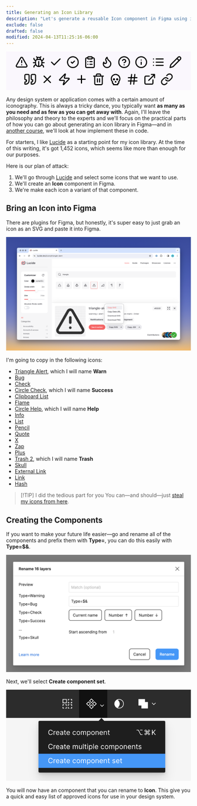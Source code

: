 ```yaml
---
title: Generating an Icon Library
description: "Let's generate a reusable Icon component in Figma using icons from Lucide."
exclude: false
drafted: false
modified: 2024-04-13T11:25:16-06:00
---
```


![Icons](assets/figma-icon-set.png)

Any design system or application comes with a certain amount of iconography. This is always a tricky dance, you typically want **as many as you need and as few as you can get away with**. Again, I'll leave the philosophy and theory to the experts and we'll focus on the practical parts of how you can go about generating an icon library in Figma—and in [another course](../storybook/README.md), we'll look at how implement these in code.

For starters, I like [Lucide](https://lucide.dev) as a starting point for my icon library. At the time of this writing, it's got 1,452 icons, which seems like more than enough for our purposes.

Here is our plan of attack:

1. We'll go through [Lucide](https://lucide.dev) and select some icons that we want to use.
2. We'll create an **Icon** component in Figma.
3. We're make each icon a variant of that component.

## Bring an Icon into Figma

There are plugins for Figma, but honestly, it's super easy to just grab an icon as an SVG and paste it into Figma.

![A Lucide icon that we're going to copy as an SVG](assets/figma-lucide-icon.png)

I'm going to copy in the following icons:

- [Triangle Alert](https://lucide.dev/icons/triangle-alert), which I will name **Warn**
- [Bug](https://lucide.dev/icons/bug)
- [Check](https://lucide.dev/icons/check)
- [Circle Check](https://lucide.dev/icons/circle-check), which I will name **Success**
- [Clipboard List](https://lucide.dev/icons/clipboard-list)
- [Flame](https://lucide.dev/icons/flame)
- [Circle Help](https://lucide.dev/icons/circle-help), which I will name **Help**
- [Info](https://lucive.dev/icons/info)
- [List](https://lucive.dev/icons/list)
- [Pencil](https://lucive.dev/icons/pencil)
- [Quote](https://lucive.dev/icons/quote)
- [X](https://lucive.dev/icons/x)
- [Zap](https://lucive.dev/icons/zap)
- [Plus](https://lucive.dev/icons/plus)
- [Trash 2](https://lucide.dev/icons/trash-2), which I will name **Trash**
- [Skull](https://lucive.dev/icons/skull)
- [External Link](https://lucive.dev/icons/external-link)
- [Link](https://lucive.dev/icons/link)
- [Hash](https://lucide.dev/icons/hash)

> [!TIP] I did the tedious part for you
> You can—and should—just [steal my icons from here](https://www.figma.com/file/1v4uGneHKyq6SfxPWI7KJc/Figma-for-Developers-v2%2C-Frontend-Masters?type=design&node-id=6-1296&mode=design&t=xaxtUNN7AZ04byvE-4).

## Creating the Components

If you want to make your future life easier—go and rename all of the components and prefix them with **Type=**, you can do this easily with **Type=$&**.

![Bulk rename the icons](assets/figma-rename-icons.png)

Next, we'll select **Create component set**.

![Create component set](assets/figma-create-component-set.png)

You will now have an component that you can rename to **Icon**. This give you a quick and easy list of approved icons for use in your design system.
